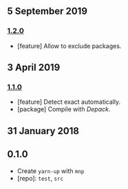 ## 5 September 2019

### [1.2.0](https://github.com/artdecocode/yarn-up/compare/v1.1.0...v1.2.0)

- [feature] Allow to exclude packages.

## 3 April 2019

### [1.1.0](https://github.com/artdecocode/yarn-up/compare/v1.0.0...v1.1.0)

- [feature] Detect exact automatically.
- [package] Compile with _Depack_.

## 31 January 2018

## 0.1.0

- Create `yarn-up` with `mnp`
- [repo]: `test`, `src`